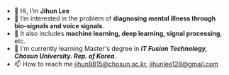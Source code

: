 - 👋 Hi, I’m __Jihun Lee__
- 👀 I’m interested in the problem of __diagnosing mental illness through bio-signals and voice signals__.
- 👀 It also includes __machine learning, deep learning, signal processing__, etc.
- 🌱 I'm currently learning Master's degree in ___IT Fusion Technology, Chosun University. Rep. of Korea___.
- 📫 How to reach me jihun9815@chosun.ac.kr, jihunlee128@gmail.com

<!---
eejji/eejji is a ✨ special ✨ repository because its `README.md` (this file) appears on your GitHub profile.
You can click the Preview link to take a look at your changes.
--->
